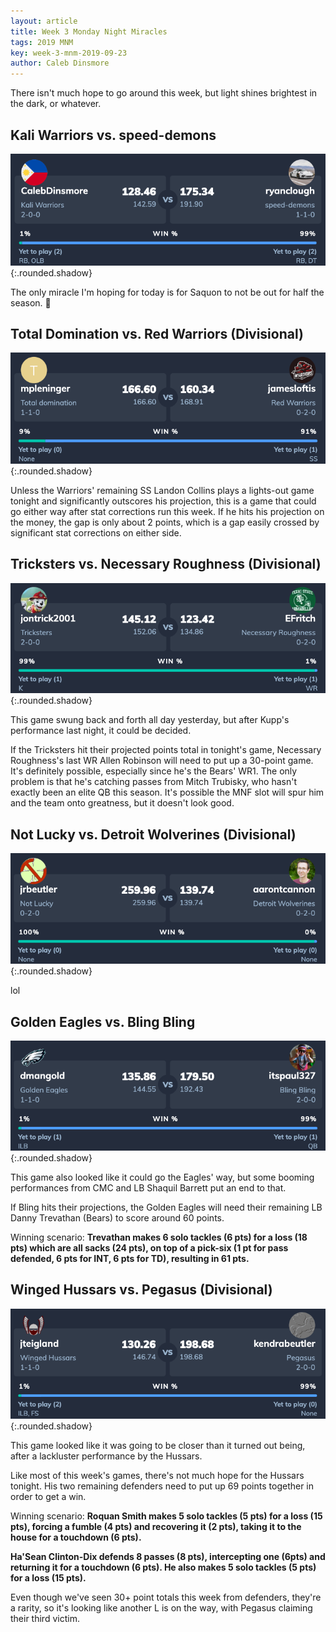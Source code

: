 ```yaml
---
layout: article
title: Week 3 Monday Night Miracles
tags: 2019 MNM
key: week-3-mnm-2019-09-23
author: Caleb Dinsmore
---
```


There isn't much hope to go around this week, but light shines brightest in the dark, or whatever.

<!--more-->

## Kali Warriors vs. speed-demons

![](/post-assets/2019-09-23/kali_speed.png){:.rounded.shadow}

The only miracle I'm hoping for today is for Saquon to not be out for half the season. 🙏 

## Total Domination vs. Red Warriors (Divisional)

![](/post-assets/2019-09-23/total_red.png){:.rounded.shadow}

Unless the Warriors' remaining SS Landon Collins plays a lights-out game tonight and significantly outscores his projection, this is a game that could go either way after stat corrections run this week. If he hits his projection on the money, the gap is only about 2 points, which is a gap easily crossed by significant stat corrections on either side.

## Tricksters vs. Necessary Roughness (Divisional)

![](/post-assets/2019-09-23/tricksters_necessary.png){:.rounded.shadow}

This game swung back and forth all day yesterday, but after Kupp's performance last night, it could be decided.

If the Tricksters hit their projected points total in tonight's game, Necessary Roughness's last WR Allen Robinson will need to put up a 30-point game. It's definitely possible, especially since he's the Bears' WR1. The only problem is that he's catching passes from Mitch Trubisky, who hasn't exactly been an elite QB this season. It's possible the MNF slot will spur him and the team onto greatness, but it doesn't look good.

## Not Lucky vs. Detroit Wolverines (Divisional)

![](/post-assets/2019-09-23/not_detroit.png){:.rounded.shadow}

lol

## Golden Eagles vs. Bling Bling

![](/post-assets/2019-09-23/golden_bling.png){:.rounded.shadow}

This game also looked like it could go the Eagles' way, but some booming performances from CMC and LB Shaquil Barrett put an end to that.

If Bling hits their projections, the Golden Eagles will need their remaining LB Danny Trevathan (Bears) to score around 60 points.

Winning scenario: **Trevathan makes 6 solo tackles (6 pts) for a loss (18 pts) which are all sacks (24 pts), on top of a pick-six (1 pt for pass defended, 6 pts for INT, 6 pts for TD), resulting in 61 pts.**

## Winged Hussars vs. Pegasus (Divisional)

![](/post-assets/2019-09-23/winged_pegasus.png){:.rounded.shadow}

This game looked like it was going to be closer than it turned out being, after a lackluster performance by the Hussars.

Like most of this week's games, there's not much hope for the Hussars tonight. His two remaining defenders need to put up 69 points together in order to get a win.

Winning scenario: 
**Roquan Smith makes 5 solo tackles (5 pts) for a loss (15 pts), forcing a fumble (4 pts) and recovering it (2 pts), taking it to the house for a touchdown (6 pts).**

**Ha'Sean Clinton-Dix defends 8 passes (8 pts), intercepting one (6pts) and returning it for a touchdown (6 pts). He also makes 5 solo tackles (5 pts) for a loss (15 pts).**

Even though we've seen 30+ point totals this week from defenders, they're a rarity, so it's looking like another L is on the way, with Pegasus claiming their third victim.
